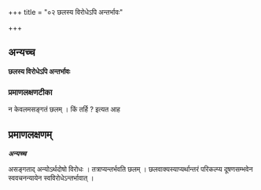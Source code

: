 +++
title = "०२ छलस्य विरोधेऽपि अन्तर्भावः"

+++


## अन्यच्च

**छलस्य विरोधेऽपि अन्तर्भावः** 

### **प्रमाणलक्षणटीका**

न केवलमसङ्गतं छलम् । किं तर्हि ? इत्यत आह

## प्रमाणलक्षणम्

***अन्यच्च***

असङ्गताद् अन्योऽर्थदोषो विरोधः । तत्राप्यन्तर्भवति छलम् । छलवाक्यस्याप्यर्थान्तरं परिकल्प्य दूषणसम्भवेन स्ववचनन्यायेन
स्वविरोधेऽन्तर्भावात् ।

